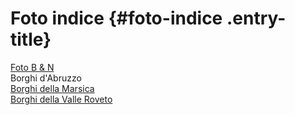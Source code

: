 
Foto indice {#foto-indice .entry-title}
===========

[Foto B & N ](https://www.flickr.com/photos/112554745@N05/with/40495469731/)\
Borghi d'Abruzzo\
[Borghi della Marsica](index09e5.html?p=1576 "Marsica")\
[Borghi della Valle Roveto](index95d2.html?p=1587 "Valle Roveto")

